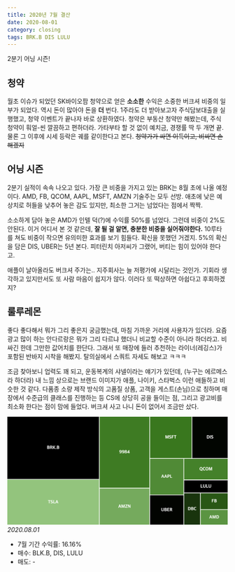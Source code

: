 ```yaml
---
title: 2020년 7월 결산
date: 2020-08-01
category: closing
tags: BRK.B DIS LULU
---
```


2분기 어닝 시즌!

## 청약

월초 이슈가 되었던 SK바이오팜 청약으로 얻은 **소소한** 수익은 소중한 버크셔 비중의 일부가 되었다. 역시 돈이 많아야 돈을 **더** 번다. 1주라도 더 받아보고자 주식담보대출을 실행했고, 청약 이벤트가 끝나자 바로 상환하였다. 청약은 부동산 청약만 해봤는데, 주식 청약이 훠얼-씬 깔끔하고 편하더라. 가타부타 할 것 없이 예치금, 경쟁률 딱 두 개면 끝. 물론 그 이후에 시세 등락은 궤를 같이한다고 본다. ~~청약가가 싸면 이득이고, 비싸면 손해겠지~~

## 어닝 시즌

2분기 실적이 속속 나오고 있다. 가장 큰 비중을 가지고 있는 BRK는 8월 초에 나올 예정이다. AMD, FB, QCOM, AAPL, MSFT, AMZN 기술주는 모두 선방. 애초에 낮은 예상치로 허들을 낮추어 놓은 감도 있지만, 최소한 그거는 넘었다는 점에서 짝짝.

소소하게 담아 놓은 AMD가 인텔 덕(?)에 수익률 50%를 넘었다. 그런데 비중이 2%도 안된다. 이거 어디서 본 것 같은데, **잘 될 걸 알면, 충분한 비중을 실어줘야한다.** 10루타를 쳐도 비중이 작으면 유의미한 효과를 보기 힘들다. 확신을 못했던 거겠지. 5%의 확신을 담은 DIS, UBER는 5년 본다. 피터린치 아저씨가 그랬어, 버티는 힘이 있어야 한다고.

애플이 날아올라도 버크셔 주가는.. 지주회사는 늘 저평가에 시달리는 것인가. 기회라 생각하고 있지만서도 또 사람 마음이 쉽지가 않다. 이러다 또 떡상하면 아쉽다고 후회하겠지?

## 룰루레몬

좋다 좋다해서 뭐가 그리 좋은지 궁금했는데, 마침 가까운 거리에 사용자가 있더라. 요즘 광고 많이 하는 안다르랑은 뭐가 그리 다르냐 했더니 비교할 수준이 아니라 하더라고. 비싸긴 한데 그만한 값어치를 한단다. 그래서 또 매장에 들러 추천하는 라이너(레깅스)가 포함된 반바지 시착을 해봤지. 탈의실에서 스쿼트 자세도 해보고 ㅋㅋㅋ

조금 찾아보니 업력도 꽤 되고, 운동복계의 샤넬이라는 얘기가 있던데, (누구는 에르메스라 하더라) 내 느낌 상으로는 브랜드 이미지가 애플, 나이키, 스타벅스 이런 애들하고 비슷한 것 같다. 다품종 소량 제작 방식의 고품질 상품, 고객을 게스트(손님)으로 칭하며 매장에서 수준급의 클래스를 진행하는 등 CS에 상당히 공을 들이는 점, 그리고 광고비를 최소화 한다는 점이 맘에 들었다. 버크셔 사고 나니 돈이 없어서 조금만 샀다.

![img](/assets/img/posts/2020-08-01-closing_jul/202007.png)
*2020.08.01*

* 7월 기간 수익률: 16.16%
* 매수: BLK.B, DIS, LULU
* 매도: -
